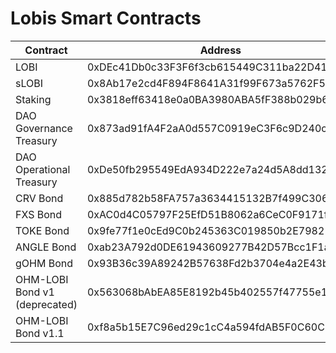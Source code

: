 # Lobis Smart Contracts

| Contract      | Address                                    |
| ------------- | ------------------------------------------ |
| LOBI          | 0xDEc41Db0c33F3F6f3cb615449C311ba22D418A8d |
| sLOBI         | 0x8Ab17e2cd4F894F8641A31f99F673a5762F53c8e |
| Staking       | 0x3818eff63418e0a0BA3980ABA5fF388b029b6d90 |
| DAO Governance Treasury | 0x873ad91fA4F2aA0d557C0919eC3F6c9D240cDd05 |
| DAO Operational Treasury  | 0xDe50fb295549EdA934D222e7a24d5A8dd132444F |
| CRV Bond      | 0x885d782b58FA757a3634415132B7f499C306da65 |
| FXS Bond      | 0xAC0d4C05797F25EfD51B8062a6CeC0F9171f22cB |
| TOKE Bond     | 0x9fe77f1e0cEd9C0b245363C019850b2E79821BbA |
| ANGLE Bond     | 0xab23A792d0DE61943609277B42D57Bcc1F1a7eEd |
| gOHM Bond     | 0x93B36c39A89242B57638Fd2b3704e4a2E43b894f |
| OHM-LOBI Bond v1 (deprecated) | 0x563068bAbEA85E8192b45b402557f47755e1bbf3 |
| OHM-LOBI Bond v1.1| 0xf8a5b15E7C96ed29c1cC4a594fdAB5F0C60C8266 |
